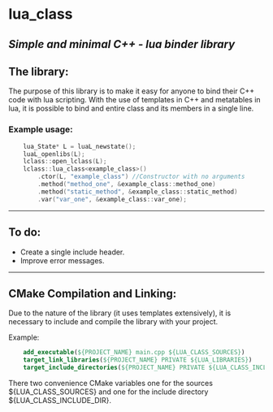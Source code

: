 # lua_class
## *Simple and minimal C++ - lua binder library*

## The library:
The purpose of this library is to make it easy for anyone to bind their C++ code with lua scripting. With the use of templates in C++ and metatables in lua, it is possible to bind and entire class and its members in a single line.


### Example usage:
```C++
    lua_State* L = luaL_newstate();
    luaL_openlibs(L);
    lclass::open_lclass(L);
    lclass::lua_class<example_class>()
        .ctor(L, "example_class") //Constructor with no arguments
        .method("method_one", &example_class::method_one)
        .method("static_method", &example_class::static_method)
        .var("var_one", &example_class::var_one);
```
---

## To do:
- Create a single include header.
- Improve error messages.

---

## CMake Compilation and Linking:
Due to the nature of the library (it uses templates extensively), it is necessary to include and compile the library with your project.

Example:

```Cmake
    add_executable(${PROJECT_NAME} main.cpp ${LUA_CLASS_SOURCES})
    target_link_libraries(${PROJECT_NAME} PRIVATE ${LUA_LIBRARIES})
    target_include_directories(${PROJECT_NAME} PRIVATE ${LUA_CLASS_INCLUDE_DIR} ${LUA_INCLUDE_DIR})
```
There two convenience CMake variables one for the sources ${LUA_CLASS_SOURCES} and one for the include directory ${LUA_CLASS_INCLUDE_DIR}.
